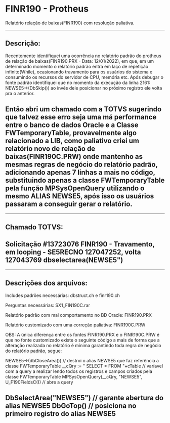 # FINR190 - Protheus
Relatório relação de baixas(FINR190) com resolução paliativa.

--------------------------------------------------------------------------------------------------------------------------------------------
## Descrição:

Recentemente identifiquei uma ocorrência no relatório padrão do protheus de relação de baixas(FINR190.PRX - Data: 12/01/2022), em que, 
em um determinado momento o relatório padrão entra em laço de repetição infinito(While), ocasionando travamento para os usuários do sistema
e consumindo os recursos do servidor de CPU, memória etc. Após debugar o fonte padrão identifiquei que no momento da execução da 
linha 2161: NEWSE5->(DbSkip()) ao invés dele posicionar no próximo registro ele volta pra o anterior. 


Então abri um chamado com a TOTVS sugerindo que talvez esse erro seja uma má performance entre o banco de dados Oracle e a Classe
FWTemporaryTable, provavelmente algo relacionado a LIB, como paliativo criei um relatório novo de relação de baixas(FINR190C.PRW)
onde mantenho as mesmas regras de negócio do relatório padrão, adicionando apenas 7 linhas a mais no código, substituindo apenas a classe 
FWTemporaryTable pela função MPSysOpenQuery utilizando o mesmo ALIAS NEWSE5, após isso os usuários passaram a conseguir gerar o relatório.
--------------------------------------------------------------------------------------------------------------------------------------------

--------------------------------------------------------------------------------------------------------------------------------------------
## Chamado TOTVS:

Solicitação #13723076
FINR190 - Travamento, em looping - SE5RECNO 127047252, volta 127043769 dbselectarea(NEWSE5")
--------------------------------------------------------------------------------------------------------------------------------------------

--------------------------------------------------------------------------------------------------------------------------------------------
## Descrições dos arquivos:

Includes padrões necessárias: 
dbstruct.ch e finr190.ch

Perguntas necessárias: 
SX1_FIN190C.rar

Relatório padrão com mal comportamento no BD Oracle: 
FINR190.PRX

Relatório customizado com uma correção paliativa: 
FINR190C.PRW

OBS: A única diferença entre os fontes FINR190.PRX e o FINR190C.PRW é que no fonte customizado existe o seguinte código a mais 
de forma que a alteração realizada no relatório é mínima garantindo toda regra de negócio do relatório padrão, segue:

NEWSE5->(dbCloseArea())                              // destroi o alias NEWSE5 que faz referência a classe FWTemporaryTable 
__cQry := " SELECT * FROM "+cTable                   // varíavel com a query a realizar lendo todos os registros e campos criados pela classe FWTemporaryTable 
MPSysOpenQuery(__cQry, "NEWSE5", U_F190FieldsC())    // abre a query

DbSelectArea("NEWSE5")                               // garante abertura do alias NEWSE5 
DbGoTop()                                            // posiciona no primeiro registro do alias NEWSE5
--------------------------------------------------------------------------------------------------------------------------------------------

